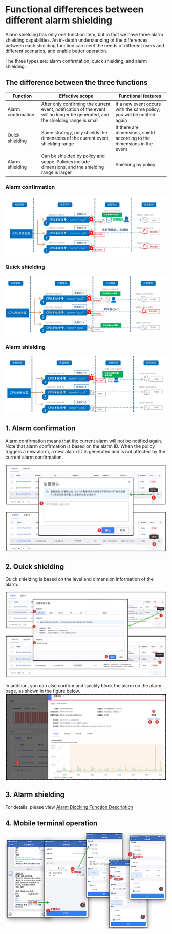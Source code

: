 # Functional differences between different alarm shielding

Alarm shielding has only one function item, but in fact we have three alarm shielding capabilities. An in-depth understanding of the differences between each shielding function can meet the needs of different users and different scenarios, and enable better operation.

The three types are: alarm confirmation, quick shielding, and alarm shielding.

## The difference between the three functions

Function | Effective scope | Functional features
---|---|---
Alarm confirmation | After only confirming the current event, notification of the event will no longer be generated, and the shielding range is small | If a new event occurs with the same policy, you will be notified again
Quick shielding | Same strategy, only shields the dimensions of the current event, shielding range | If there are dimensions, shield according to the dimensions in the event
Alarm shielding | Can be shielded by policy and scope. Policies include dimensions, and the shielding range is larger | Shielding by policy


### Alarm confirmation

![](media/16616785300360.jpg)


### Quick shielding

![](media/16616785418344.jpg)


### Alarm shielding

![](media/16616785530622.jpg)


## 1. Alarm confirmation


Alarm confirmation means that the current alarm will not be notified again. Note that alarm confirmation is based on the alarm ID. When the policy triggers a new alarm, a new alarm ID is generated and is not affected by the current alarm confirmation.

![](media/16616785676611.jpg)



## 2. Quick shielding

Quick shielding is based on the level and dimension information of the alarm.

![](media/16616785794562.jpg)


In addition, you can also confirm and quickly block the alarm on the alarm page, as shown in the figure below.
![](media/16616785926485.jpg)



## 3. Alarm shielding

For details, please view [Alarm Blocking Function Description](./block.md)

## 4. Mobile terminal operation

![](media/16616786298055.jpg)